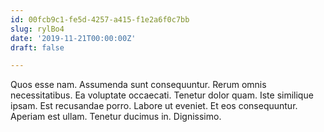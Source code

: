 ```yaml
---
id: 00fcb9c1-fe5d-4257-a415-f1e2a6f0c7bb
slug: rylBo4
date: '2019-11-21T00:00:00Z'
draft: false

---
```


Quos esse nam. Assumenda sunt consequuntur. Rerum omnis necessitatibus. Ea voluptate occaecati. Tenetur dolor quam. Iste similique ipsam. Est recusandae porro. Labore ut eveniet. Et eos consequuntur. Aperiam est ullam. Tenetur ducimus in. Dignissimo.
